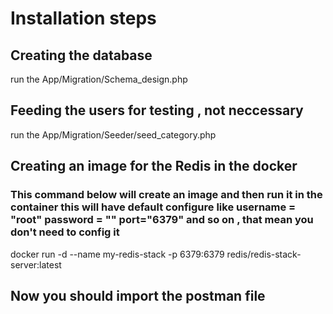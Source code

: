 # Installation steps
## Creating the database
run the App/Migration/Schema_design.php   
## Feeding the users for testing , not neccessary
run the App/Migration/Seeder/seed_category.php
## Creating an image for the Redis in the docker 
### This command below will create an image and then run it in the container this will have default configure like username = "root" password = "" port="6379" and so on , that mean you don't need to config it
docker run -d --name my-redis-stack -p 6379:6379  redis/redis-stack-server:latest
## Now you should import the postman file 
